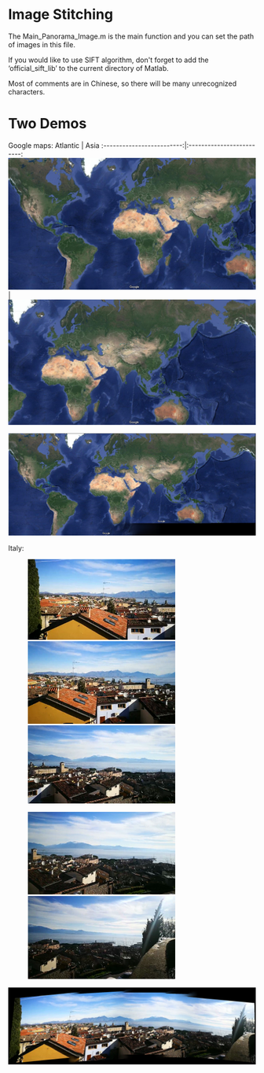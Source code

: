 # Image Stitching

The Main_Panorama_Image.m is the main function and you can set the path of images in this file.

If you would like to use SIFT algorithm, don't forget to add the ‘official_sift_lib’ to the current directory of Matlab.

Most of comments are in Chinese, so there will be many unrecognized characters.  

# Two Demos
Google maps:
Atlantic            |  Asia
:-------------------------:|:-------------------------:
![](https://github.com/GentleDell/Image-Stitching/blob/master/demos/Atlantic.png)  |  ![](https://github.com/GentleDell/Image-Stitching/blob/master/demos/asia.png)
<center>
    <img src="https://github.com/GentleDell/Image-Stitching/blob/master/demos/maps.png" title="maps" width="600" /> 
</center>


Italy:
<figure class="third">
    <img src="https://github.com/GentleDell/Image-Stitching/blob/master/demos/1.png" width="300">
    <img src="https://github.com/GentleDell/Image-Stitching/blob/master/demos/2.png" width="300">
    <img src="https://github.com/GentleDell/Image-Stitching/blob/master/demos/3.png" width="300">
</figure>
<figure class="half">
    <img src="https://github.com/GentleDell/Image-Stitching/blob/master/demos/4.png" width="300">
    <img src="https://github.com/GentleDell/Image-Stitching/blob/master/demos/5.png" width="300">
</figure>

<center>
    <img src="https://github.com/GentleDell/Image-Stitching/blob/master/demos/Italy.png" title="Italy" width="800" /> 
</center>
